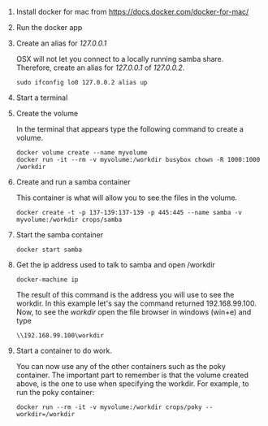 1. Install docker for mac from https://docs.docker.com/docker-for-mac/
2. Run the docker app
3. Create an alias for *127.0.0.1*

   OSX will not let you connect to a locally running samba share. Therefore, create an alias for *127.0.0.1* of *127.0.0.2*.
   ```
   sudo ifconfig lo0 127.0.0.2 alias up
   ```
3. Start a terminal
4. Create the volume

   In the terminal that appears type the following command to create a volume.
   ```
   docker volume create --name myvolume
   docker run -it --rm -v myvolume:/workdir busybox chown -R 1000:1000 /workdir
   ```
5. Create and run a samba container

   This container is what will allow you to see the files in the volume.
   ```
   docker create -t -p 137-139:137-139 -p 445:445 --name samba -v myvolume:/workdir crops/samba
   ```
6. Start the samba container

   ```
   docker start samba
   ```
7. Get the ip address used to talk to samba and open /workdir

   ```
   docker-machine ip
   ```
   The result of this command is the address you will use to see the workdir.
   In this example let's say the command returned 192.168.99.100. Now, to see
   the *workdir* open the file browser in windows (win+e) and type
   ```
   \\192.168.99.100\workdir
   ```
8. Start a container to do work.

   You can now use any of the other containers such as the poky
   container. The important part to remember is that the volume created above,
   is the one to use when specifying the workdir. For example, to run the
   poky container:
   ```
   docker run --rm -it -v myvolume:/workdir crops/poky --workdir=/workdir
   ```
